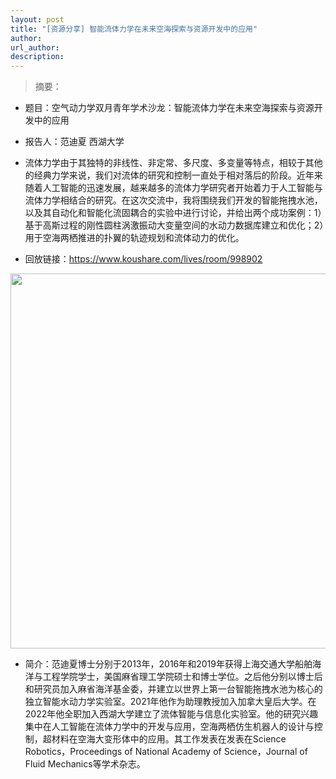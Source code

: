 ```yaml
---
layout: post
title: "[资源分享] 智能流体力学在未来空海探索与资源开发中的应用"
author: 
url_author: 
description: 
---
```


> 摘要：

- 题目：空气动力学双月青年学术沙龙：智能流体力学在未来空海探索与资源开发中的应用

- 报告人：范迪夏  西湖大学

- 流体力学由于其独特的非线性、非定常、多尺度、多变量等特点，相较于其他的经典力学来说，我们对流体的研究和控制一直处于相对落后的阶段。近年来随着人工智能的迅速发展，越来越多的流体力学研究者开始着力于人工智能与流体力学相结合的研究。在这次交流中，我将围绕我们开发的智能拖拽水池，以及其自动化和智能化流固耦合的实验中进行讨论，并给出两个成功案例：1）基于高斯过程的刚性圆柱涡激振动大变量空间的水动力数据库建立和优化；2）用于空海两栖推进的扑翼的轨迹规划和流体动力的优化。

- 回放链接：https://www.koushare.com/lives/room/998902

<p style="text-align:center;" >
<img src="https://cdn.jsdelivr.net/gh/MSPSLab/lab_images/blogs/znlt.png" style=" width:600px;"><b></b>
</p>

- 简介：范迪夏博士分别于2013年，2016年和2019年获得上海交通大学船舶海洋与工程学院学士，美国麻省理工学院硕士和博士学位。之后他分别以博士后和研究员加入麻省海洋基金委，并建立以世界上第一台智能拖拽水池为核心的独立智能水动力学实验室。2021年他作为助理教授加入加拿大皇后大学。在2022年他全职加入西湖大学建立了流体智能与信息化实验室。他的研究兴趣集中在人工智能在流体力学中的开发与应用，空海两栖仿生机器人的设计与控制，超材料在空海大变形体中的应用。其工作发表在发表在Science Robotics，Proceedings of National Academy of Science，Journal of Fluid Mechanics等学术杂志。